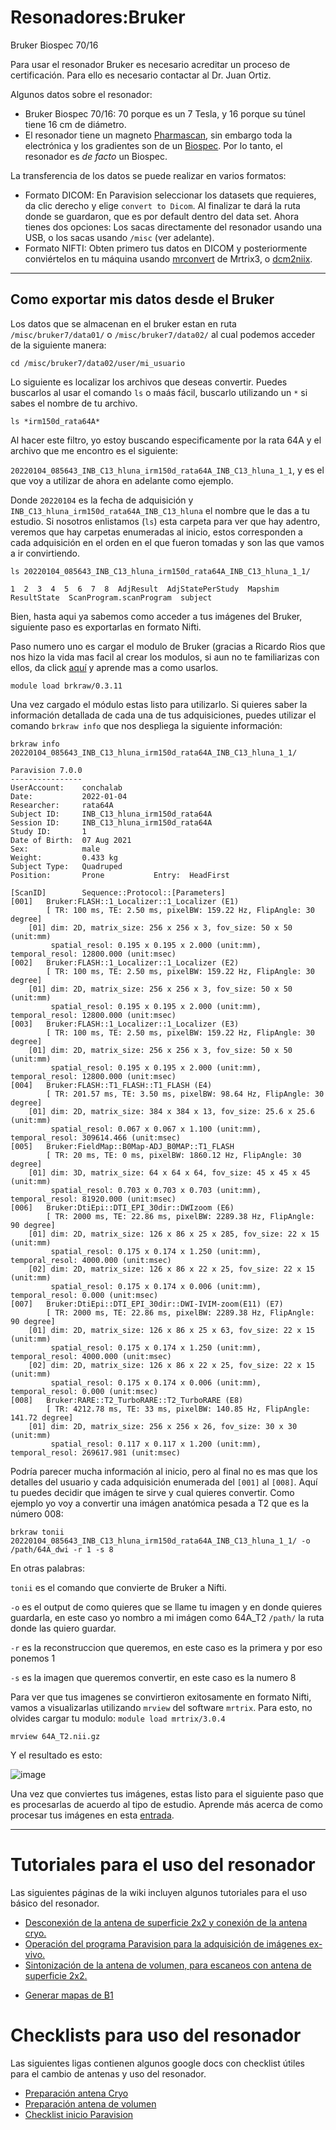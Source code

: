 Resonadores:Bruker
==================

Bruker Biospec 70/16

Para usar el resonador Bruker es necesario acreditar un proceso de certificación. Para ello es necesario contactar al Dr. Juan Ortiz.


Algunos datos sobre el resonador:

* Bruker Biospec 70/16: 70 porque es un 7 Tesla, y 16 porque su túnel tiene 16 cm de diámetro.
* El resonador tiene un magneto  [Pharmascan](https://www.bruker.com/products/mr/preclinical-mri/pharmascan/overview.html?gclid=EAIaIQobChMIo-bPoJCW4QIVx7jACh3UYAvBEAAYASAAEgIKrfD_BwE), sin embargo toda la electrónica y los gradientes son de un [Biospec](https://www.bruker.com/products/mr/preclinical-mri/biospec/overview.html?gclid=EAIaIQobChMIrY6ZtpCW4QIVhIbACh3L_wZLEAAYASAAEgJdofD_BwE). Por lo tanto, el resonador es _de facto_ un Biospec.


La transferencia de los datos se puede realizar en varios formatos:

* Formato DICOM: En Paravision seleccionar los datasets que requieres, da clic derecho y elige `convert to Dicom`. Al finalizar te dará la ruta donde se guardaron, que es por default dentro del data set. Ahora tienes dos opciones: Los sacas directamente del resonador usando una USB, o los sacas usando `/misc` (ver adelante).
* Formato NIFTI: Obten primero tus datos en DICOM  y posteriormente conviértelos en tu máquina usando [mrconvert](https://mrtrix.readthedocs.io/en/latest/reference/commands/mrconvert.html) de Mrtrix3, o [dcm2niix](https://github.com/rordenlab/dcm2niix).


***

## Como exportar mis datos desde el Bruker


Los datos que se almacenan en el bruker estan en ruta `/misc/bruker7/data01/` o `/misc/bruker7/data02/` al cual podemos acceder de la siguiente manera: 

```
cd /misc/bruker7/data02/user/mi_usuario
```

Lo siguiente es localizar los archivos que deseas convertir. Puedes buscarlos al usar el comando `ls` o maás fácil, buscarlo utilizando un `*` si sabes el nombre de tu archivo. 

```
ls *irm150d_rata64A*
```

Al hacer este filtro, yo estoy buscando especificamente por la rata 64A y el archivo que me encontro es el siguiente: 

`20220104_085643_INB_C13_hluna_irm150d_rata64A_INB_C13_hluna_1_1`, y es el que voy a utilizar de ahora en adelante como ejemplo.

Donde `20220104` es la fecha de adquisición y `INB_C13_hluna_irm150d_rata64A_INB_C13_hluna` el nombre que le das a tu estudio. Si nosotros enlistamos (`ls`) esta carpeta para ver que hay adentro, veremos que hay carpetas enumeradas al inicio, estos corresponden a cada adquisición en el orden en el que fueron tomadas y son las que vamos a ir convirtiendo.

```
ls 20220104_085643_INB_C13_hluna_irm150d_rata64A_INB_C13_hluna_1_1/

1  2  3  4  5  6  7  8  AdjResult  AdjStatePerStudy  Mapshim  ResultState  ScanProgram.scanProgram  subject
```

Bien, hasta aqui ya sabemos como acceder a tus imágenes del Bruker, siguiente paso es exportarlas en formato Nifti.

Paso numero uno es cargar el modulo de Bruker (gracias a Ricardo Rios que nos hizo la vida mas facil al crear los modulos, si aun no te familiarizas con ellos, da click [aquí](https://github.com/c13inb/c13inb.github.io/wiki/Modules) y aprende mas a como usarlos.


```
module load brkraw/0.3.11
```

Una vez cargado el módulo estas listo para utilizarlo. Si quieres saber la información detallada de cada una de tus adquisiciones, puedes utilizar el comando `brkraw info` que nos despliega la siguiente información:

```
brkraw info 20220104_085643_INB_C13_hluna_irm150d_rata64A_INB_C13_hluna_1_1/
```

```
Paravision 7.0.0
----------------
UserAccount:    conchalab 
Date:           2022-01-04
Researcher:     rata64A
Subject ID:     INB_C13_hluna_irm150d_rata64A
Session ID:     INB_C13_hluna_irm150d_rata64A
Study ID:       1
Date of Birth:  07 Aug 2021
Sex:            male
Weight:         0.433 kg
Subject Type:   Quadruped
Position:       Prone           Entry:  HeadFirst

[ScanID]        Sequence::Protocol::[Parameters]
[001]   Bruker:FLASH::1_Localizer::1_Localizer (E1)
        [ TR: 100 ms, TE: 2.50 ms, pixelBW: 159.22 Hz, FlipAngle: 30 degree]
    [01] dim: 2D, matrix_size: 256 x 256 x 3, fov_size: 50 x 50 (unit:mm)
         spatial_resol: 0.195 x 0.195 x 2.000 (unit:mm), temporal_resol: 12800.000 (unit:msec)
[002]   Bruker:FLASH::1_Localizer::1_Localizer (E2)
        [ TR: 100 ms, TE: 2.50 ms, pixelBW: 159.22 Hz, FlipAngle: 30 degree]
    [01] dim: 2D, matrix_size: 256 x 256 x 3, fov_size: 50 x 50 (unit:mm)
         spatial_resol: 0.195 x 0.195 x 2.000 (unit:mm), temporal_resol: 12800.000 (unit:msec)
[003]   Bruker:FLASH::1_Localizer::1_Localizer (E3)
        [ TR: 100 ms, TE: 2.50 ms, pixelBW: 159.22 Hz, FlipAngle: 30 degree]
    [01] dim: 2D, matrix_size: 256 x 256 x 3, fov_size: 50 x 50 (unit:mm)
         spatial_resol: 0.195 x 0.195 x 2.000 (unit:mm), temporal_resol: 12800.000 (unit:msec)
[004]   Bruker:FLASH::T1_FLASH::T1_FLASH (E4)
        [ TR: 201.57 ms, TE: 3.50 ms, pixelBW: 98.64 Hz, FlipAngle: 30 degree]
    [01] dim: 2D, matrix_size: 384 x 384 x 13, fov_size: 25.6 x 25.6 (unit:mm)
         spatial_resol: 0.067 x 0.067 x 1.100 (unit:mm), temporal_resol: 309614.466 (unit:msec)
[005]   Bruker:FieldMap::B0Map-ADJ_B0MAP::T1_FLASH
        [ TR: 20 ms, TE: 0 ms, pixelBW: 1860.12 Hz, FlipAngle: 30 degree]
    [01] dim: 3D, matrix_size: 64 x 64 x 64, fov_size: 45 x 45 x 45 (unit:mm)
         spatial_resol: 0.703 x 0.703 x 0.703 (unit:mm), temporal_resol: 81920.000 (unit:msec)
[006]   Bruker:DtiEpi::DTI_EPI_30dir::DWIzoom (E6)
        [ TR: 2000 ms, TE: 22.86 ms, pixelBW: 2289.38 Hz, FlipAngle: 90 degree]
    [01] dim: 2D, matrix_size: 126 x 86 x 25 x 285, fov_size: 22 x 15 (unit:mm)
         spatial_resol: 0.175 x 0.174 x 1.250 (unit:mm), temporal_resol: 4000.000 (unit:msec)
    [02] dim: 2D, matrix_size: 126 x 86 x 22 x 25, fov_size: 22 x 15 (unit:mm)
         spatial_resol: 0.175 x 0.174 x 0.006 (unit:mm), temporal_resol: 0.000 (unit:msec)
[007]   Bruker:DtiEpi::DTI_EPI_30dir::DWI-IVIM-zoom(E11) (E7)
        [ TR: 2000 ms, TE: 22.86 ms, pixelBW: 2289.38 Hz, FlipAngle: 90 degree]
    [01] dim: 2D, matrix_size: 126 x 86 x 25 x 63, fov_size: 22 x 15 (unit:mm)
         spatial_resol: 0.175 x 0.174 x 1.250 (unit:mm), temporal_resol: 4000.000 (unit:msec)
    [02] dim: 2D, matrix_size: 126 x 86 x 22 x 25, fov_size: 22 x 15 (unit:mm)
         spatial_resol: 0.175 x 0.174 x 0.006 (unit:mm), temporal_resol: 0.000 (unit:msec)
[008]   Bruker:RARE::T2_TurboRARE::T2_TurboRARE (E8)
        [ TR: 4212.78 ms, TE: 33 ms, pixelBW: 140.85 Hz, FlipAngle: 141.72 degree]
    [01] dim: 2D, matrix_size: 256 x 256 x 26, fov_size: 30 x 30 (unit:mm)
         spatial_resol: 0.117 x 0.117 x 1.200 (unit:mm), temporal_resol: 269617.981 (unit:msec)

```

Podría parecer mucha información al inicio, pero al final no es mas que los detalles del usuario y cada adquisición enumerada del `[001]` al `[008]`. Aquí tu puedes decidir que imágen te sirve y cual quieres convertir. Como ejemplo yo voy a convertir una imágen anatómica pesada a T2 que es la número 008:

```
brkraw tonii 20220104_085643_INB_C13_hluna_irm150d_rata64A_INB_C13_hluna_1_1/ -o /path/64A_dwi -r 1 -s 8
```
En otras palabras:

`tonii` es el comando que convierte de Bruker a Nifti.

`-o` es el output de como quieres que se llame tu imagen y en donde quieres guardarla, en este caso yo nombro a mi imágen como 64A_T2 `/path/` la ruta donde las quiero guardar.

`-r` es la reconstruccion que queremos, en este caso es la primera y por eso ponemos 1

`-s` es la imagen que queremos convertir, en este caso es la numero 8 


Para ver que tus imagenes se convirtieron exitosamente en formato Nifti, vamos a visualizarlas utilizando `mrview` del software `mrtrix`. Para esto, no olvides cargar tu modulo: `module load mrtrix/3.0.4`

```
mrview 64A_T2.nii.gz
```

Y el resultado es esto:

![image](https://github.com/c13inb/c13inb.github.io/assets/129544525/fe8d393b-9b6f-4df3-9af3-02aadabf23f1)

Una vez que conviertes tus imágenes, estas listo para el siguiente paso que es procesarlas de acuerdo al tipo de estudio. Aprende más acerca de como procesar tus imágenes en esta [entrada](https://github.com/c13inb/c13inb.github.io/wiki/Procesamiento-Imagen). 


***

# Tutoriales para el uso del resonador

Las siguientes páginas de la wiki incluyen algunos tutoriales para el uso básico del resonador.

* [Desconexión de la antena de superficie 2x2 y conexión de la antena cryo.](./Resonadores:Bruker:-Conexión-Cryo)
* [Operación del programa Paravision para la adquisición de imágenes ex-vivo.](./Resonadores:Bruker:-Paravision-EXvivo)
* [Sintonización de la antena de volumen, para escaneos con antena de superficie 2x2.](./Resonadores:Bruker:-Wobble-Superficie)
+ [Generar mapas de B1](./Bruker-B1Map.md)

# Checklists para uso del resonador

Las siguientes ligas contienen algunos google docs con checklist útiles para el cambio de antenas y uso del resonador.

* [Preparación antena Cryo](https://docs.google.com/document/d/1S850dGVnyL1k5UMD0Cf-ebfKXblKklNMRuPto7Vl66M/edit?usp=sharing)
* [Preparación antena de volumen](https://docs.google.com/document/d/1pCrKejx-Q31kqw07g8t0ZBscDQr9n007i6fegMNHtMA/edit?usp=sharing)
* [Checklist inicio Paravision](https://docs.google.com/document/d/1hwDM7ySkY2xqzBnHkGzsFiiu1vH7U6Af9pxxcvGMHR4/edit?usp=sharing)
